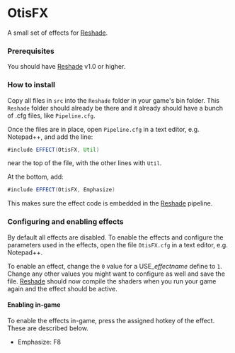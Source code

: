 # OtisFX
A small set of effects for [Reshade](http://reshade.me). 

### Prerequisites
You should have [Reshade](http://reshade.me) v1.0 or higher.


### How to install

Copy all files in `src` into the `Reshade` folder in your game's bin folder. This `Reshade` folder should already be there and it already should have a bunch of .cfg files, like `Pipeline.cfg`. 

Once the files are in place, open `Pipeline.cfg` in a text editor, e.g. Notepad++, and add the line:
``` java
#include EFFECT(OtisFX, Util)
```

near the top of the file, with the other lines with `Util`. 

At the bottom, add:
``` java
#include EFFECT(OtisFX, Emphasize)
```

This makes sure the effect code is embedded in the [Reshade](http://reshade.me) pipeline.

### Configuring and enabling effects
By default all effects are disabled. To enable the effects and configure the parameters used in the effects, open the file `OtisFX.cfg` in a text editor, e.g. Notepad++. 

To enable an effect, change the `0` value for a USE_*effectname* define to `1`. Change any other values you might want to configure as well and save the file. [Reshade](http://reshade.me) should now compile the shaders when you run your game again and the effect should be active. 

#### Enabling in-game
To enable the effects in-game, press the assigned hotkey of the effect. These are described below.

 * Emphasize: F8

